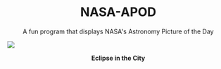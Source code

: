 <div align="center"><h1>NASA-APOD</h1></div>
  
<div align="center">A fun program that displays NASA's Astronomy Picture of the Day</div>

![](https://apod.nasa.gov/apod/image/2211/StanHondaTLE-ISS1108.jpg)

<p align = "center">
  <b>Eclipse in the City</b>
</p>
